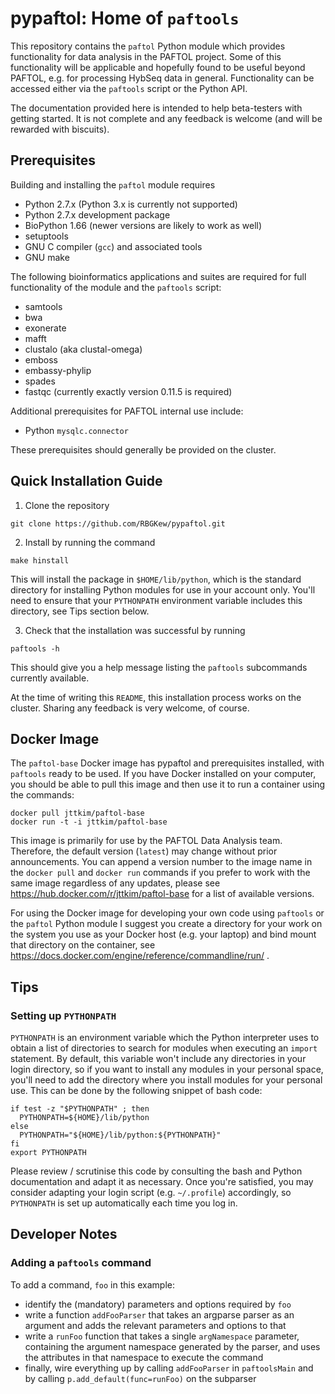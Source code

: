 # pypaftol: Home of `paftools`

This repository contains the `paftol` Python module which provides
functionality for data analysis in the PAFTOL project. Some of this
functionality will be applicable and hopefully found to be useful
beyond PAFTOL, e.g. for processing HybSeq data in general.
Functionality can be accessed either via the `paftools` script or the
Python API.

The documentation provided here is intended to help beta-testers with
getting started. It is not complete and any feedback is welcome (and
will be rewarded with biscuits).


## Prerequisites

Building and installing the `paftol` module requires

* Python 2.7.x (Python 3.x is currently not supported)
* Python 2.7.x development package
* BioPython 1.66 (newer versions are likely to work as well)
* setuptools
* GNU C compiler (`gcc`) and associated tools
* GNU make

The following bioinformatics applications and suites are required for
full functionality of the module and the `paftools` script:

* samtools
* bwa
* exonerate
* mafft
* clustalo (aka clustal-omega)
* emboss
* embassy-phylip
* spades
* fastqc (currently exactly version 0.11.5 is required)

Additional prerequisites for PAFTOL internal use include:

* Python `mysqlc.connector`

These prerequisites should generally be provided on the cluster.


## Quick Installation Guide

1. Clone the repository
```
git clone https://github.com/RBGKew/pypaftol.git
```

2. Install by running the command
```
make hinstall
```
This will install the package in `$HOME/lib/python`, which is the
standard directory for installing Python modules for use in your
account only. You'll need to ensure that your `PYTHONPATH` environment
variable includes this directory, see Tips section below.

3. Check that the installation was successful by running
```
paftools -h
```
This should give you a help message listing the `paftools` subcommands
currently available.

At the time of writing this `README`, this installation process works
on the cluster. Sharing any feedback is very welcome, of course.


## Docker Image

The `paftol-base` Docker image has pypaftol and prerequisites
installed, with `paftools` ready to be used. If you have Docker
installed on your computer, you should be able to pull this image and
then use it to run a container using the commands:
```
docker pull jttkim/paftol-base
docker run -t -i jttkim/paftol-base
```

This image is primarily for use by the PAFTOL Data Analysis team.
Therefore, the default version (`latest`) may change without prior
announcements. You can append a version number to the image name in
the `docker pull` and `docker run` commands if you prefer to work with
the same image regardless of any updates, please see
https://hub.docker.com/r/jttkim/paftol-base for a list of available
versions.

For using the Docker image for developing your own code using
`paftools` or the `paftol` Python module I suggest you create a
directory for your work on the system you use as your Docker host
(e.g. your laptop) and bind mount that directory on the container, see
https://docs.docker.com/engine/reference/commandline/run/ .


## Tips

### Setting up `PYTHONPATH`

`PYTHONPATH` is an environment variable which the Python interpreter
uses to obtain a list of directories to search for modules when
executing an `import` statement. By default, this variable won't
include any directories in your login directory, so if you want to
install any modules in your personal space, you'll need to add the
directory where you install modules for your personal use. This can be
done by the following snippet of bash code:
```
if test -z "$PYTHONPATH" ; then
  PYTHONPATH=${HOME}/lib/python
else
  PYTHONPATH="${HOME}/lib/python:${PYTHONPATH}"
fi
export PYTHONPATH
```
Please review / scrutinise this code by consulting the bash and Python
documentation and adapt it as necessary. Once you're satisfied, you
may consider adapting your login script (e.g. `~/.profile`)
accordingly, so `PYTHONPATH` is set up automatically each time you log
in.


## Developer Notes

### Adding a `paftools` command

To add a command, `foo` in this example:

* identify the (mandatory) parameters and options required by `foo`
* write a function `addFooParser` that takes an argparse parser as an argument and adds the relevant parameters and options to that
* write a `runFoo` function that takes a single `argNamespace` parameter, containing the argument namespace generated by the parser, and uses the attributes in that namespace to execute the command
* finally, wire everything up by calling `addFooParser` in `paftoolsMain` and by calling `p.add_default(func=runFoo)` on the subparser